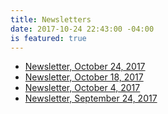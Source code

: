 ```yaml
---
title: Newsletters
date: 2017-10-24 22:43:00 -04:00
is featured: true
---
```


* [Newsletter, October 24, 2017](http://mailchi.mp/33cb109bf504/newsletter-0003-october-22-2017)
* [Newsletter, October 18, 2017](http://mailchi.mp/3ab0fbcb4e83/indivisible-acton-newsletter-3-october-18-2017)
* [Newsletter, October 4, 2017](http://mailchi.mp/1410d5c5979d/indivisible-acton-news-october-4-2017)
* [Newsletter, September 24, 2017](http://mailchi.mp/02a7041c5644/weekly-newsletter-september-24-2017)